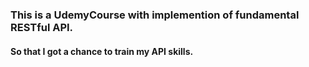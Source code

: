 ### This is a UdemyCourse with implemention of fundamental RESTful API.
#### So that I got a chance to train my API skills.